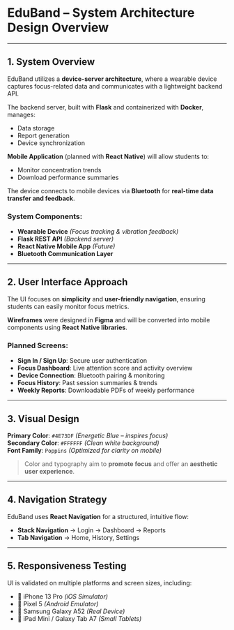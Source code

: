 #  EduBand – System Architecture Design Overview

---

## **1. System Overview**

EduBand utilizes a **device-server architecture**, where a wearable device captures focus-related data and communicates with a lightweight backend API.

The backend server, built with **Flask** and containerized with **Docker**, manages:

- Data storage  
- Report generation  
- Device synchronization  

 **Mobile Application** (planned with **React Native**) will allow students to:

- Monitor concentration trends  
- Download performance summaries  

 The device connects to mobile devices via **Bluetooth** for **real-time data transfer and feedback**.

### System Components:

- **Wearable Device** *(Focus tracking & vibration feedback)*
- **Flask REST API** *(Backend server)*
- **React Native Mobile App** *(Future)*
- **Bluetooth Communication Layer**

---

## **2. User Interface Approach**

The UI focuses on **simplicity** and **user-friendly navigation**, ensuring students can easily monitor focus metrics.

 **Wireframes** were designed in **Figma** and will be converted into mobile components using **React Native libraries**.

### Planned Screens:

- **Sign In / Sign Up**: Secure user authentication  
- **Focus Dashboard**: Live attention score and activity overview  
- **Device Connection**: Bluetooth pairing & monitoring  
- **Focus History**: Past session summaries & trends  
- **Weekly Reports**: Downloadable PDFs of weekly performance  

---

## **3. Visual Design**

 **Primary Color**: `#4E73DF` *(Energetic Blue – inspires focus)*  
 **Secondary Color**: `#FFFFFF` *(Clean white background)*  
 **Font Family**: `Poppins` *(Optimized for clarity on mobile)*  

> Color and typography aim to **promote focus** and offer an **aesthetic user experience**.

---

## **4. Navigation Strategy**

EduBand uses **React Navigation** for a structured, intuitive flow:

- **Stack Navigation** → Login → Dashboard → Reports  
- **Tab Navigation** → Home, History, Settings  

---

## **5. Responsiveness Testing**

UI is validated on multiple platforms and screen sizes, including:

- 📱 iPhone 13 Pro *(iOS Simulator)*  
- 📱 Pixel 5 *(Android Emulator)*  
- 📱 Samsung Galaxy A52 *(Real Device)*  
- 📱 iPad Mini / Galaxy Tab A7 *(Small Tablets)*  

